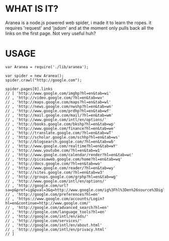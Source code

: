 # WHAT IS IT?

Aranea is a node.js powered web spider, i made it to learn the ropes. it requires 'request' and 'jsdom' and at the moment only pulls back all the links on the first page. Not very useful huh?

# USAGE

    var Aranea = require('./lib/aranea');

    var spider = new Aranea();
    spider.crawl("http://google.com");

    spider.pages[0].links
    // [ 'http://www.google.com/imghp?hl=en&tab=wi'
    // , 'http://video.google.com/?hl=en&tab=wv'
    // , 'http://maps.google.com/maps?hl=en&tab=wl'
    // , 'http://news.google.com/nwshp?hl=en&tab=wn'
    // , 'http://www.google.com/prdhp?hl=en&tab=wf'
    // , 'http://mail.google.com/mail/?hl=en&tab=wm'
    // , 'http://www.google.com/intl/en/options/'
    // , 'http://books.google.com/bkshp?hl=en&tab=wp'
    // , 'http://www.google.com/finance?hl=en&tab=we'
    // , 'http://translate.google.com/?hl=en&tab=wT'
    // , 'http://scholar.google.com/schhp?hl=en&tab=ws'
    // , 'http://blogsearch.google.com/?hl=en&tab=wb'
    // , 'http://www.google.com/realtime?hl=en&tab=wY'
    // , 'http://www.youtube.com/?hl=en&tab=w1'
    // , 'http://www.google.com/calendar/render?hl=en&tab=wc'
    // , 'http://picasaweb.google.com/home?hl=en&tab=wq'
    // , 'http://docs.google.com/?hl=en&tab=wo'
    // , 'http://www.google.com/reader/?hl=en&tab=wy'
    // , 'http://sites.google.com/?hl=en&tab=w3'
    // , 'http://groups.google.com/grphp?hl=en&tab=wg'
    // , 'http://www.google.com/intl/en/options/'
    // , 'http://google.com/url?sa=p&pref=ig&pval=3&q=http://www.google.com/ig%3Fhl%3Den%26source%3Diglk&usg=AFQjCNFA18XPfgb7dKnXfKz7x7g1GDH1tg'
    // , 'http://google.com/preferences?hl=en'
    // , 'https://www.google.com/accounts/Login?hl=en&continue=http://www.google.com/'
    // , 'http://google.com/advanced_search?hl=en'
    // , 'http://google.com/language_tools?hl=en'
    // , 'http://google.com/intl/en/ads/'
    // , 'http://google.com/services/'
    // , 'http://google.com/intl/en/about.html'
    // , 'http://google.com/intl/en/privacy.html'
    // ]

